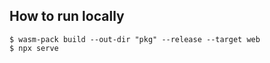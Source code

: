 ## How to run locally

```shell
$ wasm-pack build --out-dir "pkg" --release --target web
$ npx serve
```
